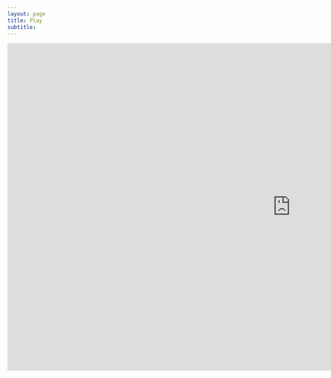 ```yaml
---
layout: page
title: Play
subtitle:
---
```


<iframe frameborder="0" src="https://itch.io/embed-upload/2120860?color=333333" allowfullscreen="" width="1280" height="740"><a href="https://purenukage.itch.io/smart-contract-builder">Play Smart Contract Builder on itch.io</a></iframe>